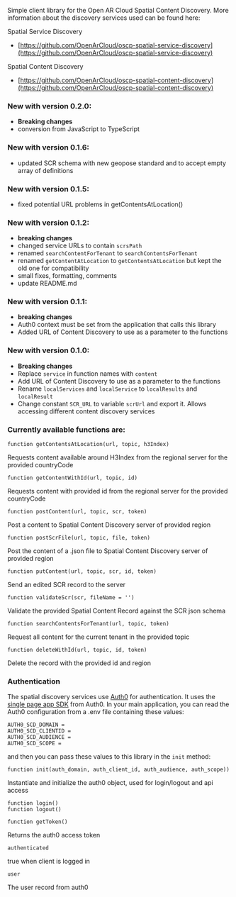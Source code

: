 Simple client library for the Open AR Cloud Spatial Content Discovery.
More information about the discovery services used can be found here:

Spatial Service Discovery
- [https://github.com/OpenArCloud/oscp-spatial-service-discovery](https://github.com/OpenArCloud/oscp-spatial-service-discovery)

Spatial Content Discovery
- [https://github.com/OpenArCloud/oscp-spatial-content-discovery](https://github.com/OpenArCloud/oscp-spatial-content-discovery)


### New with version 0.2.0:
- **Breaking changes**
- conversion from JavaScript to TypeScript

### New with version 0.1.6:
- updated SCR schema with new geopose standard and to accept empty array of definitions

### New with version 0.1.5:
- fixed potential URL problems in getContentsAtLocation()

### New with version 0.1.2:
- **breaking changes**
- changed service URLs to contain `scrsPath`
- renamed `searchContentForTenant` to `searchContentsForTenant`
- renamed `getContentAtLocation` to `getContentsAtLocation` but kept the old one for compatibility
- small fixes, formatting, comments
- update README.md

### New with version 0.1.1:
- **breaking changes**
- Auth0 context must be set from the application that calls this library
- Added URL of Content Discovery to use as a parameter to the functions

### New with version 0.1.0:
- **Breaking changes**
- Replace `service` in function names with `content`
- Add URL of Content Discovery to use as a parameter to the functions
- Rename `localServices` and `localService` to `localResults` and `localResult`
- Change constant `SCR_URL` to variable `scrUrl` and export it. Allows accessing
  different content discovery services


### Currently available functions are:
    function getContentsAtLocation(url, topic, h3Index)
Requests content available around H3Index from the regional server for the provided
countryCode

    function getContentWithId(url, topic, id)
Requests content with provided id from the regional server for the provided countryCode

    function postContent(url, topic, scr, token)
Post a content to Spatial Content Discovery server of provided region

    function postScrFile(url, topic, file, token)
Post the content of a .json file to Spatial Content Discovery server of provided region

    function putContent(url, topic, scr, id, token)
Send an edited SCR record to the server

    function validateScr(scr, fileName = '')
Validate the provided Spatial Content Record against the SCR json schema

    function searchContentsForTenant(url, topic, token)
Request all content for the current tenant in the provided topic

    function deleteWithId(url, topic, id, token)
Delete the record with the provided id and region


### Authentication

The spatial discovery services use [Auth0](https://auth0.com) for authentication. It uses the [single page app SDK](https://auth0.com/docs/libraries/auth0-single-page-app-sdk) from Auth0. In your main application, you can read the Auth0 configuration from a .env file containing these values:
```
AUTH0_SCD_DOMAIN =
AUTH0_SCD_CLIENTID =
AUTH0_SCD_AUDIENCE =
AUTH0_SCD_SCOPE =
```
and then you can pass these values to this library in the `init` method:

    function init(auth_domain, auth_client_id, auth_audience, auth_scope))
Instantiate and initialize the auth0 object, used for login/logout and api access

    function login()
    function logout()

    function getToken()
Returns the auth0 access token

    authenticated
true when client is logged in

    user
The user record from auth0
